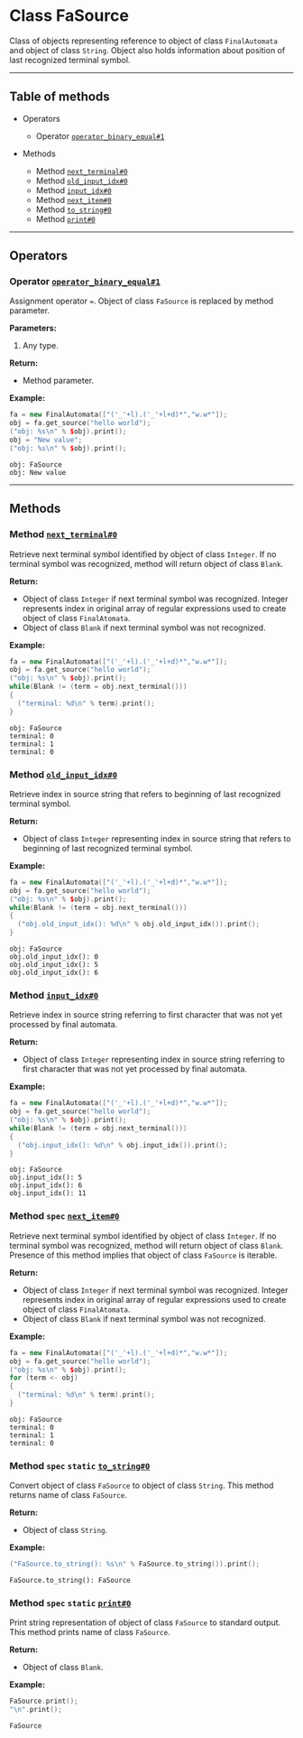 # Class FaSource

Class of objects representing reference to object of class
`FinalAutomata` and object of class `String`. Object also holds information about position
of last recognized terminal symbol.

-----

## Table of methods

* Operators

  * Operator [`operator_binary_equal#1`](#operator_binary_equal%231)

* Methods

  * Method [`next_terminal#0`](#next_terminal%230)
  * Method [`old_input_idx#0`](#old_input_idx%230)
  * Method [`input_idx#0`](#input_idx%230)
  * Method [`next_item#0`](#next_item%230)
  * Method [`to_string#0`](#to_string%230)
  * Method [`print#0`](#print%230)

-----

## Operators

<a name="operator_binary_equal#1" />

### Operator [`operator_binary_equal#1`](https://github.com/izuzanak/uclang/blob/master/uclang/../uclang/mods/parser_uclm/source_files/parser_module.cc#L599)

Assignment operator `=`. Object of class `FaSource` is replaced by method parameter.

**Parameters:**

1. Any type.

**Return:**

* Method parameter.

**Example:**

```cpp
fa = new FinalAutomata(["('_'+l).('_'+l+d)*","w.w*"]);
obj = fa.get_source("hello world");
("obj: %s\n" % $obj).print();
obj = "New value";
("obj: %s\n" % $obj).print();
```
```
obj: FaSource
obj: New value
```

-----

## Methods

<a name="next_terminal#0" />

### Method [`next_terminal#0`](https://github.com/izuzanak/uclang/blob/master/uclang/../uclang/mods/parser_uclm/source_files/parser_module.cc#L613)

Retrieve next terminal symbol identified by object of class `Integer`. If no terminal
symbol was recognized, method will return object of class `Blank`.

**Return:**

* Object of class `Integer` if next terminal symbol was recognized. Integer represents index in original array of regular expressions used to create object of class `FinalAtomata`.
* Object of class `Blank` if next terminal symbol was not recognized.

**Example:**

```cpp
fa = new FinalAutomata(["('_'+l).('_'+l+d)*","w.w*"]);
obj = fa.get_source("hello world");
("obj: %s\n" % $obj).print();
while(Blank != (term = obj.next_terminal()))
{
  ("terminal: %d\n" % term).print();
}
```
```
obj: FaSource
terminal: 0
terminal: 1
terminal: 0
```

<a name="old_input_idx#0" />

### Method [`old_input_idx#0`](https://github.com/izuzanak/uclang/blob/master/uclang/../uclang/mods/parser_uclm/source_files/parser_module.cc#L618)

Retrieve index in source string that refers to beginning of last recognized terminal symbol.

**Return:**

* Object of class `Integer` representing index in source string that refers to beginning of last recognized terminal symbol.

**Example:**

```cpp
fa = new FinalAutomata(["('_'+l).('_'+l+d)*","w.w*"]);
obj = fa.get_source("hello world");
("obj: %s\n" % $obj).print();
while(Blank != (term = obj.next_terminal()))
{
  ("obj.old_input_idx(): %d\n" % obj.old_input_idx()).print();
}
```
```
obj: FaSource
obj.old_input_idx(): 0
obj.old_input_idx(): 5
obj.old_input_idx(): 6
```

<a name="input_idx#0" />

### Method [`input_idx#0`](https://github.com/izuzanak/uclang/blob/master/uclang/../uclang/mods/parser_uclm/source_files/parser_module.cc#L632)

Retrieve index in source string referring to first character that was not yet processed by final automata.

**Return:**

* Object of class `Integer` representing index in source string referring to first character that was not yet processed by final automata.

**Example:**

```cpp
fa = new FinalAutomata(["('_'+l).('_'+l+d)*","w.w*"]);
obj = fa.get_source("hello world");
("obj: %s\n" % $obj).print();
while(Blank != (term = obj.next_terminal()))
{
  ("obj.input_idx(): %d\n" % obj.input_idx()).print();
}
```
```
obj: FaSource
obj.input_idx(): 5
obj.input_idx(): 6
obj.input_idx(): 11
```

<a name="next_item#0" />

### Method `spec` [`next_item#0`](https://github.com/izuzanak/uclang/blob/master/uclang/../uclang/mods/parser_uclm/source_files/parser_module.cc#L646)

Retrieve next terminal symbol identified by object of class `Integer`. If no terminal symbol was recognized, method will return object of class `Blank`. Presence of this method implies that object of class `FaSource` is iterable.

**Return:**

* Object of class `Integer` if next terminal symbol was recognized. Integer represents index in original array of regular expressions used to create object of class `FinalAtomata`.
* Object of class `Blank` if next terminal symbol was not recognized.

**Example:**

```cpp
fa = new FinalAutomata(["('_'+l).('_'+l+d)*","w.w*"]);
obj = fa.get_source("hello world");
("obj: %s\n" % $obj).print();
for (term <- obj)
{
  ("terminal: %d\n" % term).print();
}
```
```
obj: FaSource
terminal: 0
terminal: 1
terminal: 0
```

<a name="to_string#0" />

### Method `spec` `static` [`to_string#0`](https://github.com/izuzanak/uclang/blob/master/uclang/../uclang/mods/parser_uclm/source_files/parser_module.cc#L651)

Convert object of class `FaSource` to object of class `String`.
This method returns name of class `FaSource`.

**Return:**

* Object of class `String`.

**Example:**

```cpp
("FaSource.to_string(): %s\n" % FaSource.to_string()).print();
```
```
FaSource.to_string(): FaSource
```

<a name="print#0" />

### Method `spec` `static` [`print#0`](https://github.com/izuzanak/uclang/blob/master/uclang/../uclang/mods/parser_uclm/source_files/parser_module.cc#L660)

Print string representation of object of class `FaSource` to standard output.
This method prints name of class `FaSource`.

**Return:**

* Object of class `Blank`.

**Example:**

```cpp
FaSource.print();
"\n".print();
```
```
FaSource
```

